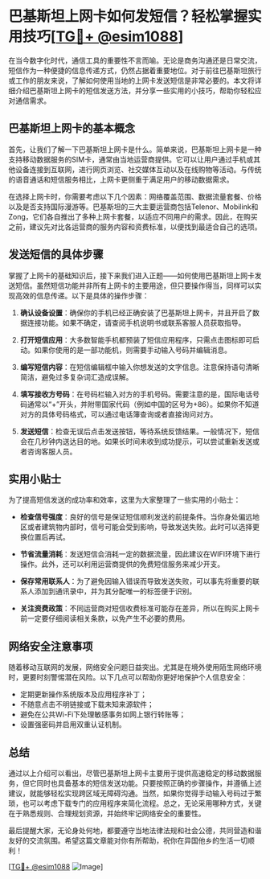 # 巴基斯坦上网卡如何发短信？轻松掌握实用技巧[[TG💪+ @esim1088](https://t.me/s/esim1088)]

在当今数字化时代，通信工具的重要性不言而喻。无论是商务沟通还是日常交流，短信作为一种便捷的信息传递方式，仍然占据着重要地位。对于前往巴基斯坦旅行或工作的朋友来说，了解如何使用当地的上网卡发送短信是非常必要的。本文将详细介绍巴基斯坦上网卡的短信发送方法，并分享一些实用的小技巧，帮助你轻松应对通信需求。

## 巴基斯坦上网卡的基本概念

首先，让我们了解一下巴基斯坦上网卡是什么。简单来说，巴基斯坦上网卡是一种支持移动数据服务的SIM卡，通常由当地运营商提供。它可以让用户通过手机或其他设备连接到互联网，进行网页浏览、社交媒体互动以及在线购物等活动。与传统的语音通话和短信服务相比，上网卡更侧重于满足用户的移动数据需求。

在选择上网卡时，你需要考虑以下几个因素：网络覆盖范围、数据流量套餐、价格以及是否支持国际漫游等。巴基斯坦的三大主要运营商包括Telenor、Mobilink和Zong，它们各自推出了多种上网卡套餐，以适应不同用户的需求。因此，在购买之前，建议先对比各运营商的服务内容和资费标准，以便找到最适合自己的选项。

## 发送短信的具体步骤

掌握了上网卡的基础知识后，接下来我们进入正题——如何使用巴基斯坦上网卡发送短信。虽然短信功能并非所有上网卡的主要用途，但只要操作得当，同样可以实现高效的信息传递。以下是具体的操作步骤：

1. **确认设备设置**：确保你的手机已经正确安装了巴基斯坦上网卡，并且开启了数据连接功能。如果不确定，请查阅手机说明书或联系客服人员获取指导。

2. **打开短信应用**：大多数智能手机都预装了短信应用程序，只需点击图标即可启动。如果你使用的是一部功能机，则需要手动输入号码并编辑消息。

3. **编写短信内容**：在短信编辑框中输入你想发送的文字信息。注意保持语句清晰简洁，避免过多复杂词汇造成误解。

4. **填写接收方号码**：在号码栏输入对方的手机号码。需要注意的是，国际电话号码通常以“+”开头，并附带国家代码（例如中国的区号为+86）。如果你不知道对方的具体号码格式，可以通过电话簿查询或者直接询问对方。

5. **发送短信**：检查无误后点击发送按钮，等待系统反馈结果。一般情况下，短信会在几秒钟内送达目的地。如果长时间未收到成功提示，可以尝试重新发送或者咨询客服人员。

## 实用小贴士

为了提高短信发送的成功率和效率，这里为大家整理了一些实用的小贴士：

- **检查信号强度**：良好的信号是保证短信顺利发送的前提条件。当你身处偏远地区或者建筑物内部时，信号可能会受到影响，导致发送失败。此时可以选择更换位置后再试。
  
- **节省流量消耗**：发送短信会消耗一定的数据流量，因此建议在WIFI环境下进行操作。此外，还可以利用运营商提供的免费短信服务来减少开支。

- **保存常用联系人**：为了避免因输入错误而导致发送失败，可以事先将重要的联系人添加到通讯录中，并为其分配唯一的标签便于识别。

- **关注资费政策**：不同运营商对短信收费标准可能存在差异，所以在购买上网卡前一定要仔细阅读相关条款，以免产生不必要的费用。

## 网络安全注意事项

随着移动互联网的发展，网络安全问题日益突出。尤其是在境外使用陌生网络环境时，更要时刻警惕潜在风险。以下几点可以帮助你更好地保护个人信息安全：

- 定期更新操作系统版本及应用程序补丁；
- 不随意点击不明链接或下载未知来源软件；
- 避免在公共Wi-Fi下处理敏感事务如网上银行转账等；
- 设置强密码并启用双重认证机制。

## 总结

通过以上介绍可以看出，尽管巴基斯坦上网卡主要用于提供高速稳定的移动数据服务，但它同时也具备基本的短信发送功能。只要按照正确的步骤操作，并遵循上述建议，就能够轻松实现跨区域无障碍沟通。当然，如果你觉得手动输入号码过于繁琐，也可以考虑下载专门的应用程序来简化流程。总之，无论采用哪种方式，关键在于熟悉规则、合理规划资源，并始终牢记网络安全的重要性。

最后提醒大家，无论身处何地，都要遵守当地法律法规和社会公德，共同营造和谐友好的交流氛围。希望这篇文章能对你有所帮助，祝你在异国他乡的生活一切顺利！

[[TG💪+ @esim1088](https://t.me/s/esim1088) ![Image](https://i.postimg.cc/4NQfJmqS/Snipaste-2025-05-13-00-14-12.png)]